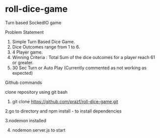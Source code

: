 # roll-dice-game
Turn based SockedIO game

Problem Statement

1.	Simple Turn Based Dice Game.
2.	Dice Outcomes range from 1 to 6.
3.	4 Player game.
4.	 Winning Criteria : Total Sum of the dice outcomes for a player reach 61 or greater.
5.	 30 Sec Turn or Auto Play (Currently commented as not working as expected)



Github commands

clone repository using git bash

1. git clone https://github.com/prazf/roll-dice-game.git

2.go to directory and npm install - to install dependencies

3.nodemon installed 

4. nodemon server.js to start



